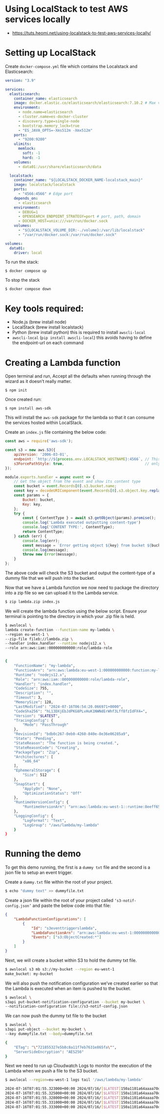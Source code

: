 # Using LocalStack to test AWS services locally
* https://tuts.heomi.net/using-localstack-to-test-aws-services-locally/

# Setting up LocalStack

Create `docker-compose.yml` file which contains the Localstack and Elasticsearch:
```yaml
version: "3.9"

services:
  elasticsearch:
    container_name: elasticsearch
    image: docker.elastic.co/elasticsearch/elasticsearch:7.10.2 # Max version supported by LocalStack
    environment:
      - node.name=elasticsearch
      - cluster.name=es-docker-cluster
      - discovery.type=single-node
      - bootstrap.memory_lock=true
      - "ES_JAVA_OPTS=-Xms512m -Xmx512m"
    ports:
      - "9200:9200"
    ulimits:
      memlock:
        soft: -1
        hard: -1
    volumes:
      - data01:/usr/share/elasticsearch/data

  localstack:
    container_name: "${LOCALSTACK_DOCKER_NAME-localstack_main}"
    image: localstack/localstack
    ports:
      - "4566:4566" # Edge port
    depends_on:
      - elasticsearch
    environment:
      - DEBUG=1
      - OPENSEARCH_ENDPOINT_STRATEGY=port # port, path, domain
      - DOCKER_HOST=unix:///var/run/docker.sock
    volumes:
      - "${LOCALSTACK_VOLUME_DIR:-./volume}:/var/lib/localstack"
      - "/var/run/docker.sock:/var/run/docker.sock"

volumes:
  data01:
    driver: local
```

To run the stack:
```
$ docker compose up
```

To stop the stack
```
$ docker compose down
```

# Key tools required:
* Node.js (brew install node)
* LocalStack (brew install localstack)
* Python (brew install python) this is required to install `awscli-local`
* `awscli-local` (`pip install awscli-local`) this avoids having to define the endpoint-url on each command

# Creating a Lambda function

Open terminal and run, Accept all the defaults when running through the wizard as it doesn’t really matter.
```
$ npm init
```

Once created run:
```
$ npm install aws-sdk
```
This will install the `aws-sdk` package for the lambda so that it can consume the services hosted within LocalStack.

Create an `index.js` file containing the below code:
```js
const aws = require('aws-sdk');

const s3 = new aws.S3({ 
    apiVersion: '2006-03-01',
    endpoint: `http://${process.env.LOCALSTACK_HOSTNAME}:4566`, // This two lines are
    s3ForcePathStyle: true,                                     // only needed for LocalStack. 
});

module.exports.handler = async event => {
    // Get the object from the event and show its content type
    const bucket = event.Records[0].s3.bucket.name;
    const key = decodeURIComponent(event.Records[0].s3.object.key.replace(/\+/g, ' '));
    const params = {
        Bucket: bucket,
        Key: key,
    };
    try {
        const { ContentType } = await s3.getObject(params).promise();
        console.log('Lambda executed outputting content-type')
        console.log('CONTENT TYPE:', ContentType);
        return ContentType;
    } catch (err) {
        console.log(err);
        const message = `Error getting object ${key} from bucket ${bucket}. Make sure they exist and your bucket is in the same region as this function.`;
        console.log(message);
        throw new Error(message);
    }
};
```

The above code will check the S3 bucket and output the content-type of a dummy file that we will push into the bucket.

Now that we have a Lambda function we now need to package the directory into a zip file so we can upload it to the Lambda service.
```bash
$ zip lambda.zip index.js
```

We will create the lambda function using the below script. Ensure your terminal is pointing to the directory in which your .zip file is held.
```bash
$ awslocal \
lambda create-function --function-name my-lambda \
--region eu-west-1 \
--zip-file fileb://lambda.zip \
--handler index.handler --runtime nodejs12.x \
--role arn:aws:iam::000000000000:role/lambda-role


{
    "FunctionName": "my-lambda",
    "FunctionArn": "arn:aws:lambda:eu-west-1:000000000000:function:my-lambda",
    "Runtime": "nodejs12.x",
    "Role": "arn:aws:iam::000000000000:role/lambda-role",
    "Handler": "index.handler",
    "CodeSize": 755,
    "Description": "",
    "Timeout": 3,
    "MemorySize": 128,
    "LastModified": "2024-07-16T06:54:20.066971+0000",
    "CodeSha256": "hL13DXjEbJdPKG8PLvHuK1NWNdErWhf3Lff8fzIdFX4=",
    "Version": "$LATEST",
    "TracingConfig": {
        "Mode": "PassThrough"
    },
    "RevisionId": "bdb0c267-0eb0-4260-840e-8e36e06285a9",
    "State": "Pending",
    "StateReason": "The function is being created.",
    "StateReasonCode": "Creating",
    "PackageType": "Zip",
    "Architectures": [
        "x86_64"
    ],
    "EphemeralStorage": {
        "Size": 512
    },
    "SnapStart": {
        "ApplyOn": "None",
        "OptimizationStatus": "Off"
    },
    "RuntimeVersionConfig": {
        "RuntimeVersionArn": "arn:aws:lambda:eu-west-1::runtime:8eeff65f6809a3ce81507fe733fe09b835899b99481ba22fd75b5a7338290ec1"
    },
    "LoggingConfig": {
        "LogFormat": "Text",
        "LogGroup": "/aws/lambda/my-lambda"
    }
}
```

# Running the demo

To get this demo running, the first is a `dummy txt` file and the second is a json file to setup an event trigger.

Create a `dummy.txt` file within the root of your project.
```bash
$ echo "dummy text" >> dummyfile.txt
```

Create a json file within the root of your project called `‘s3-notif-config.json’` and paste the below code into that file:
```json
{
    "LambdaFunctionConfigurations": [
        {
            "Id": "s3eventtriggerslambda",
            "LambdaFunctionArn": "arn:aws:lambda:eu-west-1:000000000000:function:my-lambda",
            "Events": ["s3:ObjectCreated:*"]
        }
    ]
}
```

Next, we will create a bucket within S3 to hold the dummy txt file.
```bash
$ awslocal s3 mb s3://my-bucket --region eu-west-1
make_bucket: my-bucket
```

We will also push the notification configuration we’ve created earlier so that the Lambda is executed when an item is pushed to the bucket.
```bash
$ awslocal \
s3api put-bucket-notification-configuration --bucket my-bucket \
--notification-configuration file://s3-notif-config.json
```

We can now push the dummy txt file to the bucket 
```bash
$ awslocal \
s3api put-object --bucket my-bucket \
--key dummyfile.txt --body=dummyfile.txt

{
    "ETag": "\"721855327e5b8c8a11f7eb7631e865fa\"",
    "ServerSideEncryption": "AES256"
}
```

Next we need to run up Cloudwatch Logs to monitor the execution of the Lambda when we push a file to the S3 bucket.
```bash
$ awslocal --region=eu-west-1 logs tail '/aws/lambda/my-lambda'

2024-07-16T07:01:55.323000+00:00 2024/07/16/[$LATEST]150a1101a64aaaa70dc7aaa04054e78c START RequestId: c03bb203-0035-43b2-b899-4352eb333e1f Version: $LATEST
2024-07-16T07:01:55.325000+00:00 2024/07/16/[$LATEST]150a1101a64aaaa70dc7aaa04054e78c 2024-07-16T07:01:55.315Zc03bb203-0035-43b2-b899-4352eb333e1f    INFO    Lambda executed outputting content-type
2024-07-16T07:01:55.328000+00:00 2024/07/16/[$LATEST]150a1101a64aaaa70dc7aaa04054e78c 2024-07-16T07:01:55.315Zc03bb203-0035-43b2-b899-4352eb333e1f    INFO    CONTENT TYPE: binary/octet-stream
2024-07-16T07:01:55.331000+00:00 2024/07/16/[$LATEST]150a1101a64aaaa70dc7aaa04054e78c END RequestId: c03bb203-0035-43b2-b899-4352eb333e1f
2024-07-16T07:01:55.333000+00:00 2024/07/16/[$LATEST]150a1101a64aaaa70dc7aaa04054e78c REPORT RequestId: c03bb203-0035-43b2-b899-4352eb333e1f  Duration: 22.56 ms      Billed Duration: 23 ms  Memory Size: 128 MB     Max Memory Used: 128 MB
```